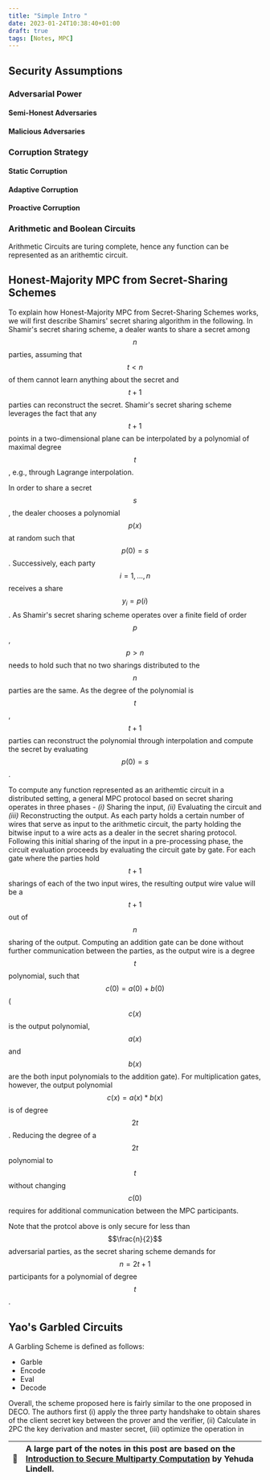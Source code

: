 ```yaml
---
title: "Simple Intro "
date: 2023-01-24T10:38:40+01:00
draft: true
tags: [Notes, MPC]
---
```


## Security Assumptions

### Adversarial Power

#### Semi-Honest Adversaries

#### Malicious Adversaries

### Corruption Strategy

#### Static Corruption

#### Adaptive Corruption

#### Proactive Corruption

### Arithmetic and Boolean Circuits

Arithmetic Circuits are turing complete, hence any function can be represented as an arithemtic circuit.

## Honest-Majority MPC from Secret-Sharing Schemes

<!-- Explain Shamir Secret Sharing Scheme -->
To explain how Honest-Majority MPC from Secret-Sharing Schemes works, we will first describe Shamirs' secret sharing algorithm in the following.
In Shamir's secret sharing scheme, a dealer wants to share a secret among $$n$$ parties, assuming that $$t < n$$ of them cannot learn anything about the secret and $$t+1$$ parties can reconstruct the secret.
Shamir's secret sharing scheme leverages the fact that any $$t+1$$ points in a two-dimensional plane can be interpolated by a polynomial of maximal degree $$t$$, e.g., through Lagrange interpolation.

In order to share a secret $$s$$, the dealer chooses a polynomial $$p(x)$$ at random such that $$p(0) = s$$.
Successively, each party $$i = 1, ..., n$$ receives a share $$y_i = p(i)$$. As Shamir's secret sharing scheme operates over a finite field of order $$p$$, $$p>n$$ needs to hold such that no two sharings distributed to the $$n$$ parties are the same. As the degree of the polynomial is $$t$$, $$t+1$$ parties can reconstruct the polynomial through interpolation and compute the secret by evaluating $$p(0) = s$$.

To compute any function represented as an arithemtic circuit in a distributed setting, a general MPC protocol based on secret sharing operates in three phases - *(i)* Sharing the input, *(ii)* Evaluating the circuit and *(iii)* Reconstructing the output.
As each party holds a certain number of wires that serve as input to the arithmetic circuit, the party holding the bitwise input to a wire acts as a dealer in the secret sharing protocol. Following this initial sharing of the input in a pre-processing phase, the circuit evaluation proceeds by evaluating the circuit gate by gate.
For each gate where the parties hold $$t+1$$ sharings of each of the two input wires, the resulting output wire value will be a $$t+1$$ out of $$n$$ sharing of the output.
Computing an addition gate can be done without further communication between the parties, as the output wire is a degree $$t$$ polynomial, such that $$c(0) = a(0) + b(0)$$ ($$c(x)$$ is the output polynomial, $$a(x)$$ and $$b(x)$$ are the both input polynomials to the addition gate).
For multiplication gates, however, the output polynomial $$c(x) = a(x) * b(x)$$ is of degree $$2t$$. Reducing the degree of a $$2t$$ polynomial to $$t$$ without changing $$c(0)$$ requires for additional communication between the MPC participants.

Note that the protcol above is only secure for less than $$\frac{n}{2}$$ adversarial parties, as the secret sharing scheme demands for $$n=2t+1$$ participants for a polynomial of degree $$t$$.

## Yao's Garbled Circuits

<!-- 
Yao's Garbled Circuits are based on OT. OT has been shown to be theoretically equivalent to MPC.
Given OT, one can build MPC without any additional assumptions, and the other way around.
Concept OT: Sender holds two secrets, receiver holds a choice. The receiver will receive one of the two, where the sender does not know which one was chosen and the receiver only learns one of the secrets.
* -->

A Garbling Scheme is defined as follows:

- Garble
- Encode
- Eval
- Decode

Overall, the scheme proposed here is fairly similar to the one proposed in DECO.
The authors first (i) apply the three party handshake to obtain shares of the client secret key between the prover and the verifier, (ii) Calculate in 2PC the key derivation and master secret, (iii) optimize the operation in 

| :memo:        | A large part of the notes in this post are based on the [Introduction to Secure Multiparty Computation](https://eprint.iacr.org/2020/300.pdf) by Yehuda Lindell.       |
|---------------|:------------------------|
